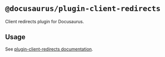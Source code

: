 # `@docusaurus/plugin-client-redirects`

Client redirects plugin for Docusaurus.

## Usage

See [plugin-client-redirects documentation](https://docusaurus.io/docs/api/plugins/@docusaurus/plugin-client-redirects).